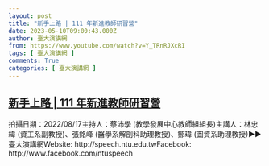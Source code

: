 ```yaml
---
layout: post
title: "新手上路 | 111 年新進教師研習營"
date: 2023-05-10T09:00:43.000Z
author: 臺大演講網
from: https://www.youtube.com/watch?v=Y_TRnRJXcRI
tags: [ 臺大演講網 ]
comments: True
categories: [ 臺大演講網 ]
---
```

<!--1683709243000-->
[新手上路 | 111 年新進教師研習營](https://www.youtube.com/watch?v=Y_TRnRJXcRI)
------

<div>
拍攝日期：2022/08/17主持人：蔡沛學 (教學發展中心教師組組長)主講人：林忠緯 (資工系副教授)、張銘峰 (醫學系解剖科助理教授)、鄭瑋 (圖資系助理教授)►►臺大演講網Website: http://speech.ntu.edu.twFacebook: http://www.facebook.com/ntuspeech
</div>

